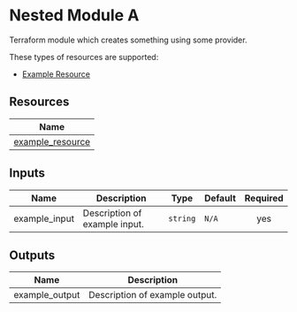 # Nested Module A

Terraform module which creates something using some provider.

These types of resources are supported:

* [Example Resource](https://registry.terraform.io/providers/hashicorp/aws/latest/docs/resources/)

## Resources

| Name |
|------|
| [example_resource](https://registry.terraform.io/providers/hashicorp/aws/latest/docs/resources/)

## Inputs

| Name | Description | Type | Default | Required |
|------|-------------|------|---------|:--------:|
| example\_input | Description of example input. | `string` | `N/A` | yes |

## Outputs

| Name | Description |
|------|-------------|
| example\_output |  Description of example output. |

